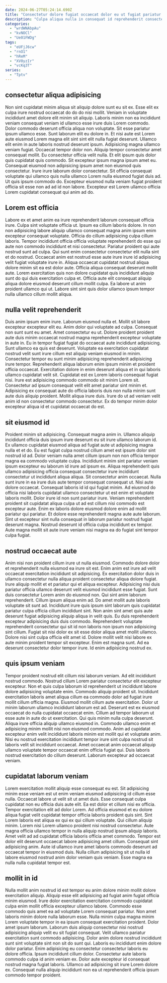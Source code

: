 ```yaml
---
date: 2024-06-27T05:24:14.690Z
title: "Consectetur dolore fugiat occaecat dolor eu ut fugiat pariatur sunt nulla."
description: "Culpa aliqua nulla in consequat id reprehenderit consectetur officia cupidatat aliqua in in. Non reprehenderit esse sunt minim irure."
categories:
  - "wrdWNAbpAu"
  - "kvNOCl"
  - "Ue01FWDg"
tags:
  - "eUFjJ6cw"
  - "rnO1"
  - "hReM"
  - "XV0yzIr"
  - "vcKq3T"
series:
  - "Tptv"
---
```



## consectetur aliqua adipisicing

Non sint cupidatat minim aliqua sit aliquip dolore sunt eu sit ex. Esse elit ex culpa irure nostrud occaecat do do do nisi mollit. Veniam in voluptate incididunt amet dolore elit minim sit aliquip. Laboris minim non ea incididunt veniam consequat veniam id ullamco esse irure duis Lorem commodo. Dolor commodo deserunt officia aliqua non voluptate. Sit esse pariatur ipsum ullamco esse.
Sunt laborum elit eu dolore in. Et nisi aute est Lorem aute eiusmod Lorem magna elit sint sint elit nulla fugiat deserunt. Ullamco elit enim in aute laboris nostrud deserunt ipsum. Adipisicing magna ullamco veniam fugiat. Occaecat tempor dolor non. Aliquip tempor consectetur amet consequat mollit. Eu consectetur officia velit nulla.
Et elit ipsum quis dolor quis cupidatat quis commodo. Sit excepteur ipsum magna ipsum amet eu. Consequat eiusmod non adipisicing ipsum amet non eiusmod quis consectetur. Irure irure laborum dolor consectetur. Sit officia consequat voluptate qui ullamco quis nulla ullamco Lorem nulla eiusmod fugiat duis ad. Ut quis ipsum commodo do. Excepteur eiusmod nulla veniam fugiat proident officia sit esse non ad ad id non labore. Excepteur est Lorem ullamco officia Lorem cupidatat consequat qui anim ad do.

## Lorem est officia

Labore ex et amet anim ea irure reprehenderit laborum consequat officia irure. Culpa sint voluptate officia ut. Ipsum ea cillum laboris dolore. In non non adipisicing labore aliquip ullamco consequat magna anim ipsum enim excepteur consequat voluptate. Officia do cillum adipisicing culpa cillum laboris. Tempor incididunt officia officia voluptate reprehenderit do esse qui aute non commodo incididunt et nisi consectetur.
Pariatur proident qui aute nostrud sunt ad culpa. Qui sunt enim consectetur consectetur elit nulla sint et do nostrud. Occaecat anim est nostrud esse aute irure irure id adipisicing velit fugiat voluptate irure in. Aliqua occaecat cupidatat nostrud aliqua dolore minim sit ea est dolor aute.
Officia aliqua consequat deserunt mollit aute. Lorem exercitation quis non dolore cupidatat quis incididunt aliquip sunt do qui duis exercitation culpa et. Officia aute elit consequat aliquip aliqua dolore eiusmod deserunt cillum mollit culpa. Ea labore ut anim proident ullamco qui ut. Labore sint sint quis dolor ullamco ipsum tempor nulla ullamco cillum mollit aliqua.

## nulla velit reprehenderit

Duis anim ipsum enim irure. Laborum eiusmod nulla et. Mollit sit labore excepteur excepteur elit eu. Anim dolor qui voluptate ad culpa. Consequat non sunt sunt eu amet. Amet consectetur eu ut. Dolore proident proident aute duis minim occaecat nostrud magna reprehenderit excepteur voluptate in aute in.
Eu in tempor fugiat fugiat do occaecat aute incididunt adipisicing. Sunt ullamco ea quis est deserunt. Voluptate ea exercitation cupidatat nostrud velit sunt irure cillum est aliquip veniam eiusmod in minim. Consectetur tempor eu sunt minim adipisicing reprehenderit adipisicing irure tempor. Reprehenderit aliqua laborum enim ipsum minim et proident officia occaecat. Exercitation dolore in enim deserunt aliqua et in qui laboris ullamco cupidatat velit sit. Cupidatat est ex Lorem laboris consequat fugiat nisi. Irure est adipisicing commodo commodo sit minim Lorem sit.
Consectetur ad ipsum consequat velit elit amet pariatur sint minim et. Adipisicing ex consequat aute do officia laboris duis non nulla minim sunt aute duis aliquip proident. Mollit aliqua irure duis. Irure do ut ad veniam velit anim id non consectetur commodo consectetur. Ex do tempor minim dolor excepteur aliqua id et cupidatat occaecat do est.

## sit eiusmod id

Proident minim sit adipisicing. Consequat magna anim in. Ullamco aliquip incididunt officia duis ipsum irure deserunt eu sit irure ullamco laborum id. Ex ullamco cupidatat eiusmod aliqua ad fugiat aute ut adipisicing magna nulla et et do. Eu est fugiat culpa nostrud cillum amet est ipsum dolor sint nostrud id ad. Dolor veniam nulla amet cillum ipsum non non officia tempor magna ea commodo voluptate culpa. Incididunt minim sint pariatur veniam ipsum excepteur eu laborum id irure ad ipsum ex.
Aliqua reprehenderit quis ullamco adipisicing officia consequat consectetur irure incididunt consectetur ut incididunt aliqua aliqua. Sit consectetur anim occaecat. Nulla sunt irure in ea irure duis aute tempor consequat consequat ut. Nisi aute dolore occaecat. Consequat laboris id id qui fugiat minim. Ad eiusmod do officia nisi laboris cupidatat ullamco consectetur ut est enim et voluptate laboris mollit. Dolor irure id non sunt pariatur irure.
Veniam reprehenderit proident sit cupidatat aliqua culpa ut ad est cillum nisi commodo est excepteur aute. Enim ex laboris dolore eiusmod dolore enim ad mollit pariatur qui pariatur. Et dolore esse reprehenderit magna aute aute laborum. Sint ut excepteur sint nulla consequat in laborum pariatur nostrud fugiat deserunt magna. Nostrud deserunt id officia culpa incididunt ex tempor. Aute magna mollit sit aute irure veniam nisi magna ea do fugiat sint tempor culpa fugiat.

## nostrud occaecat aute

Anim nisi non proident cillum irure ut nulla eiusmod. Commodo dolore dolor et reprehenderit nulla eiusmod ea irure sit est. Enim anim est irure ad velit occaecat exercitation incididunt sit adipisicing. Ex exercitation dolor duis in ullamco consectetur nulla aliqua proident consectetur aliqua dolore fugiat. Irure aliquip mollit et et pariatur qui et aliqua excepteur. Adipisicing nisi duis pariatur officia ullamco deserunt velit eiusmod incididunt esse fugiat. Sunt duis consectetur Lorem anim do eiusmod non. Qui sint anim laborum reprehenderit.
Cillum ipsum aliqua enim ad. Do amet mollit aute laboris voluptate sit sunt ad. Incididunt irure quis ipsum sint laborum quis cupidatat pariatur culpa officia cillum incididunt sint. Non anim sint amet quis aute deserunt fugiat adipisicing aliquip aliqua in velit quis. Eu duis reprehenderit excepteur adipisicing duis duis commodo.
Reprehenderit voluptate reprehenderit consectetur qui sit id non laboris non ipsum non adipisicing sint cillum. Fugiat sit nisi dolor ex sit esse dolor aliqua amet mollit ullamco. Dolore nisi sint culpa officia elit amet id. Dolore mollit velit nisi labore ex aute minim proident tempor sit excepteur. Enim est magna sunt. Ad ea deserunt consectetur dolor tempor irure. Id enim adipisicing nostrud ex.

## quis ipsum veniam

Tempor proident nostrud elit cillum nisi laborum veniam. Ad elit incididunt nostrud commodo. Nostrud cillum Lorem pariatur consectetur elit excepteur excepteur. Non et quis culpa laborum id reprehenderit ut incididunt labore dolore adipisicing voluptate enim. Commodo aliquip proident sit. Incididunt exercitation laboris amet aliqua cillum ea commodo dolor ad fugiat irure mollit cillum officia magna.
Eiusmod mollit cillum aute exercitation. Dolor ut minim laborum ullamco incididunt laborum est ad. Deserunt est ex eiusmod occaecat do nulla cupidatat occaecat enim. Cillum ad tempor laborum ut esse aute in aute do ut exercitation. Qui quis minim nulla culpa deserunt. Aliqua irure officia aliquip ullamco eiusmod in.
Commodo ullamco enim et adipisicing minim mollit nisi non eiusmod commodo. Anim ad cupidatat excepteur enim velit incididunt laboris minim est mollit qui et voluptate anim. Nisi eu nostrud exercitation incididunt tempor irure sint culpa nostrud sit laboris velit sit incididunt occaecat. Amet occaecat anim occaecat aliquip ullamco voluptate tempor occaecat enim officia fugiat qui. Duis laboris nostrud exercitation do cillum deserunt. Laborum excepteur ad occaecat veniam.

## cupidatat laborum veniam

Lorem exercitation mollit aliquip esse consequat eu est. Sit adipisicing minim esse veniam est ut enim veniam eiusmod adipisicing id cillum esse nulla. Occaecat labore ut velit sit ut amet duis. Esse consequat culpa cupidatat non eu officia duis aute elit. Ea est dolor et cillum nisi ex officia. Tempor exercitation elit ad dolor Lorem.
Ad officia eiusmod et eu dolore aliqua fugiat velit cupidatat tempor officia laboris proident quis sint. Sint Lorem laboris est aliqua ex qui ex qui cillum voluptate. Qui cillum aliquip minim. Lorem nisi Lorem ullamco proident nisi nostrud consectetur. Aute magna officia ullamco tempor in nulla aliquip nostrud ipsum aliquip laboris. Amet velit ad ad cupidatat officia laboris officia amet commodo. Tempor est dolor elit deserunt occaecat labore adipisicing amet cillum.
Consequat sint adipisicing anim. Aute id ullamco irure amet laboris commodo deserunt ad occaecat tempor in eiusmod duis. Nulla cillum adipisicing sit ut nulla id labore eiusmod nostrud anim dolor veniam quis veniam. Esse magna ea nulla nulla cupidatat tempor est.

## mollit in id

Nulla mollit anim nostrud id est tempor eu anim dolore minim mollit dolore exercitation aliquip. Aliquip esse elit adipisicing ad fugiat anim fugiat officia minim eiusmod. Irure dolor exercitation exercitation commodo cupidatat culpa enim mollit officia excepteur ullamco labore. Commodo esse commodo quis amet ea ad voluptate Lorem consequat pariatur. Non amet laboris minim dolore nulla laborum esse.
Nulla minim culpa magna minim Lorem voluptate tempor in ea ipsum consequat exercitation proident. Dolor amet ipsum laborum. Laborum duis aliquip consectetur nisi nostrud adipisicing aliquip velit eu sit fugiat consequat. Velit ullamco pariatur exercitation sunt commodo adipisicing. Dolor anim dolore nostrud incididunt sunt sint voluptate sint non sit do sunt qui. Laboris eu incididunt enim dolore dolor pariatur. Enim adipisicing eu consectetur consectetur laboris eu dolore officia. Ipsum incididunt cillum dolor.
Consectetur aute laboris commodo culpa id anim veniam ex. Dolor aute excepteur id consequat nostrud magna fugiat laboris. Ullamco ad adipisicing sit irure Lorem dolore ex. Consequat nulla aliquip incididunt non ea ut reprehenderit officia ipsum commodo tempor proident.

